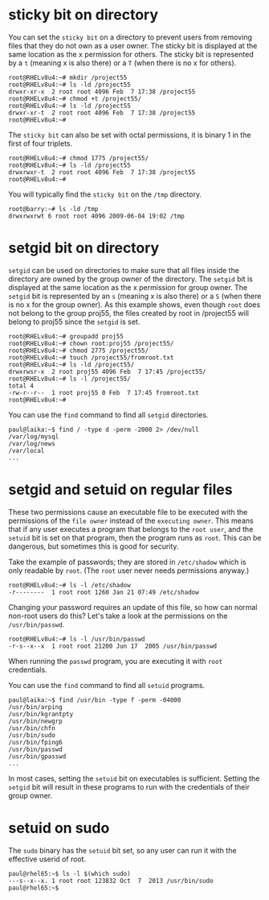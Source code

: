 # sticky bit on directory

You can set the `sticky bit` on a directory to prevent
users from removing files that they do not own as a user owner. The
sticky bit is displayed at the same location as the x permission for
others. The sticky bit is represented by a `t` (meaning x is also there)
or a `T` (when there is no x for others).

    root@RHELv8u4:~# mkdir /project55
    root@RHELv8u4:~# ls -ld /project55
    drwxr-xr-x  2 root root 4096 Feb  7 17:38 /project55
    root@RHELv8u4:~# chmod +t /project55/
    root@RHELv8u4:~# ls -ld /project55
    drwxr-xr-t  2 root root 4096 Feb  7 17:38 /project55
    root@RHELv8u4:~#

The `sticky bit` can also be set with octal permissions, it is binary 1
in the first of four triplets.

    root@RHELv8u4:~# chmod 1775 /project55/
    root@RHELv8u4:~# ls -ld /project55
    drwxrwxr-t  2 root root 4096 Feb  7 17:38 /project55
    root@RHELv8u4:~#

You will typically find the `sticky bit` on the `/tmp`
directory.

    root@barry:~# ls -ld /tmp
    drwxrwxrwt 6 root root 4096 2009-06-04 19:02 /tmp

# setgid bit on directory

`setgid` can be used on directories to make sure that all
files inside the directory are owned by the group owner of the
directory. The `setgid` bit is displayed at the same location as the x
permission for group owner. The `setgid` bit is represented by an `s`
(meaning x is also there) or a `S` (when there is no x for the group
owner). As this example shows, even though `root` does not belong to the
group proj55, the files created by root in /project55 will belong to
proj55 since the `setgid` is set.

    root@RHELv8u4:~# groupadd proj55
    root@RHELv8u4:~# chown root:proj55 /project55/
    root@RHELv8u4:~# chmod 2775 /project55/
    root@RHELv8u4:~# touch /project55/fromroot.txt
    root@RHELv8u4:~# ls -ld /project55/
    drwxrwsr-x  2 root proj55 4096 Feb  7 17:45 /project55/
    root@RHELv8u4:~# ls -l /project55/
    total 4
    -rw-r--r--  1 root proj55 0 Feb  7 17:45 fromroot.txt
    root@RHELv8u4:~#

You can use the `find` command to find all
`setgid` directories.

    paul@laika:~$ find / -type d -perm -2000 2> /dev/null
    /var/log/mysql
    /var/log/news
    /var/local
    ...

# setgid and setuid on regular files

These two permissions cause an executable file to be executed with the
permissions of the `file owner` instead of the `executing owner`. This
means that if any user executes a program that belongs to the
`root user`, and the `setuid` bit is set on that program,
then the program runs as `root`. This can be dangerous, but sometimes
this is good for security.

Take the example of passwords; they are stored in
`/etc/shadow` which is only readable by `root`. (The
`root` user never needs permissions anyway.)

    root@RHELv8u4:~# ls -l /etc/shadow
    -r--------  1 root root 1260 Jan 21 07:49 /etc/shadow
            

Changing your password requires an update of this file, so how can
normal non-root users do this? Let\'s take a look at the permissions on
the `/usr/bin/passwd`.

    root@RHELv8u4:~# ls -l /usr/bin/passwd 
    -r-s--x--x  1 root root 21200 Jun 17  2005 /usr/bin/passwd
            

When running the `passwd` program, you are executing it
with `root` credentials.

You can use the `find` command to find all
`setuid` programs.

    paul@laika:~$ find /usr/bin -type f -perm -04000
    /usr/bin/arping
    /usr/bin/kgrantpty
    /usr/bin/newgrp
    /usr/bin/chfn
    /usr/bin/sudo
    /usr/bin/fping6
    /usr/bin/passwd
    /usr/bin/gpasswd
    ...
            

In most cases, setting the `setuid` bit on executables is sufficient.
Setting the `setgid` bit will result in these programs to run with the
credentials of their group owner.

# setuid on sudo

The `sudo` binary has the `setuid` bit set, so any user
can run it with the effective userid of root.

    paul@rhel65:~$ ls -l $(which sudo)
    ---s--x--x. 1 root root 123832 Oct  7  2013 /usr/bin/sudo
    paul@rhel65:~$
